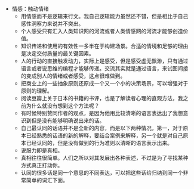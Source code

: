 - 情感：触动情绪
    - 用情感而不是逻辑来行文。我自己逻辑能力虽然还不错，但是相比于自己感性洞察力来说并不突出。
    - 个人感受只有汇入人类知识网的河流或者人类情感网的河流才能够创造价值。
    - 知识传递和使用的有效性一多半在于构建场景。合适的情境和足够的理由是决定交付质量的最关键因素。
    - 人的行动的直接触发动力，实际上是感受，但是感受虚无飘渺，只有通过语言或者说思维的编程才能够传递。交流其实就是通过语言，来试图间接的变成别人的情绪或者感受，这点很难做到。
    - 把商业上的一些抽象原则还原成一个又一个小的决策场景，可以增强对于原则的理解。
    - 阅读豆瓣上关于日本的书籍的书评，也是了解读者心理的直观方法，我之前为什么就没有想到这个方法呢？
    - 有时候特别赞同作者的观点，是因为他用比较清晰的语言表达出了我想意识到但是没有能够明确说出来的话。
    - 自己最认同的话语并不是全新的内容，而是以下两种情况，第一，对于原本已经熟悉的话语的新的解释，要结合案例来解释，另一个就是对自己原本已经认同的，但是没有做到的行为准则以清晰的语言表示出来。
    - 说服力即是真相。
    - 真相往往很简单。人们之所以对其发展出各种表述，不过是为了寻找某种方式真正打动你。
    - 认同的很多话是同一个意思的不同表达，可以把这些话给归纳到同一个非常简单的词汇下面。
